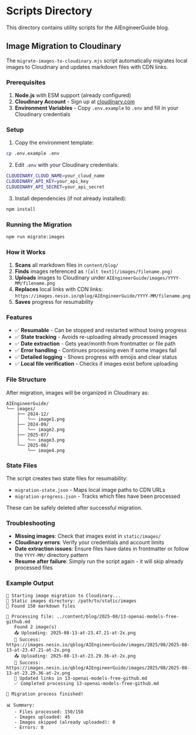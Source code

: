 # Scripts Directory

This directory contains utility scripts for the AIEngineerGuide blog.

## Image Migration to Cloudinary

The `migrate-images-to-cloudinary.mjs` script automatically migrates local images to Cloudinary and updates markdown files with CDN links.

### Prerequisites

1. **Node.js** with ESM support (already configured)
2. **Cloudinary Account** - Sign up at [cloudinary.com](https://cloudinary.com)
3. **Environment Variables** - Copy `.env.example` to `.env` and fill in your Cloudinary credentials

### Setup

1. Copy the environment template:
```bash
cp .env.example .env
```

2. Edit `.env` with your Cloudinary credentials:
```bash
CLOUDINARY_CLOUD_NAME=your_cloud_name
CLOUDINARY_API_KEY=your_api_key  
CLOUDINARY_API_SECRET=your_api_secret
```

3. Install dependencies (if not already installed):
```bash
npm install
```

### Running the Migration

```bash
npm run migrate:images
```

### How it Works

1. **Scans** all markdown files in `content/blog/`
2. **Finds** images referenced as `![alt text](/images/filename.png)`
3. **Uploads** images to Cloudinary under `AIEngineerGuide/images/YYYY-MM/filename.png`
4. **Replaces** local links with CDN links: `https://images.nesin.io/qblog/AIEngineerGuide/YYYY-MM/filename.png`
5. **Saves** progress for resumability

### Features

- ✅ **Resumable** - Can be stopped and restarted without losing progress
- ✅ **State tracking** - Avoids re-uploading already processed images
- ✅ **Date extraction** - Gets year/month from frontmatter or file path
- ✅ **Error handling** - Continues processing even if some images fail
- ✅ **Detailed logging** - Shows progress with emojis and clear status
- ✅ **Local file verification** - Checks if images exist before uploading

### File Structure

After migration, images will be organized in Cloudinary as:
```
AIEngineerGuide/
└── images/
    ├── 2024-12/
    │   └── image1.png
    ├── 2024-09/
    │   └── image2.png
    ├── 2025-07/
    │   └── image3.png
    └── 2025-08/
        └── image4.png
```

### State Files

The script creates two state files for resumability:
- `migration-state.json` - Maps local image paths to CDN URLs
- `migration-progress.json` - Tracks which files have been processed

These can be safely deleted after successful migration.

### Troubleshooting

- **Missing images**: Check that images exist in `static/images/`
- **Cloudinary errors**: Verify your credentials and account limits
- **Date extraction issues**: Ensure files have dates in frontmatter or follow the `YYYY-MM/` directory pattern
- **Resume after failure**: Simply run the script again - it will skip already processed files

### Example Output

```
🚀 Starting image migration to Cloudinary...
📂 Static images directory: /path/to/static/images
📄 Found 150 markdown files

📖 Processing file: ../content/blog/2025-08/13-openai-models-free-github.md
   Found 2 image(s)
   📤 Uploading: 2025-08-13-at-23.47.21-at-2x.png
   🎉 Success: https://images.nesin.io/qblog/AIEngineerGuide/images/2025/08/2025-08-13-at-23.47.21-at-2x.png
   📤 Uploading: 2025-08-13-at-23.29.36-at-2x.png
   🎉 Success: https://images.nesin.io/qblog/AIEngineerGuide/images/2025/08/2025-08-13-at-23.29.36-at-2x.png
   💾 Updated links in 13-openai-models-free-github.md
   ✅ Completed processing 13-openai-models-free-github.md

🎉 Migration process finished!

📊 Summary:
   - Files processed: 150/150
   - Images uploaded: 45
   - Images skipped (already uploaded): 0
   - Errors: 0
``` 
